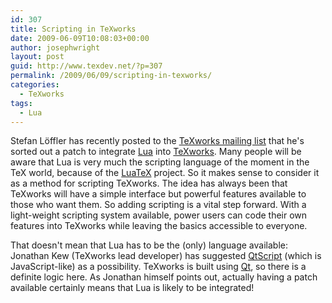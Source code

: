 ```yaml
---
id: 307
title: Scripting in TeXworks
date: 2009-06-09T10:08:03+00:00
author: josephwright
layout: post
guid: http://www.texdev.net/?p=307
permalink: /2009/06/09/scripting-in-texworks/
categories:
  - TeXworks
tags:
  - Lua
---
```

Stefan Löffler has recently posted to the <a title="The texworks Archives" href="http://tug.org/pipermail/texworks/">TeXworks mailing list</a> that he's sorted out a patch to integrate <a title="The Programming Language Lua" href="http://www.lua.org">Lua</a> into <a title="TeXworks: lowering the entry barrier to the TeX world" href="http://tug.org/texworks/">TeXworks</a>. Many people will be aware that Lua is very much the scripting language of the moment in the TeX world, because of the <a title="LuaTeX Homepage" href="http://www.luatex.org">LuaTeX</a> project. So it makes sense to consider it as a method for scripting TeXworks. The idea has always been that TeXworks will have a simple interface but powerful features available to those who want them. So adding scripting is a vital step forward. With a light-weight scripting system available, power users can code their own features into TeXworks while leaving the basics accessible to everyone.

That doesn't mean that Lua has to be the (only) language available: Jonathan Kew (TeXworks lead developer) has suggested <a title="QtScript Module" href="http://doc.trolltech.com/4.3/qtscript.html">QtScript</a> (which is JavaScript-like) as a possibility. TeXworks is built using <a title="Qt - A cross-platform application and UI framework" href="http://www.qtsoftware.com/">Qt</a>, so there is a definite logic here. As Jonathan himself points out, actually having a patch available certainly means that Lua is likely to be integrated!

